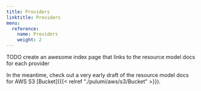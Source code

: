 ```yaml
---
title: Providers
linktitle: Providers
menu:
  reference:
    name: Providers
    weight: 2
---
```


TODO create an awesome index page that links to the resource model docs for each provider

In the meantime, check out a very early draft of the resource model docs for AWS S3 [Bucket]({{< relref "./pulumi/aws/s3/Bucket" >}}).
